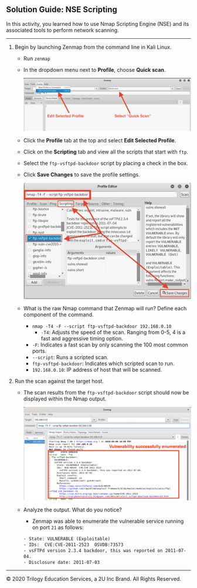 ## Solution Guide: NSE Scripting

In this activity, you learned how to use Nmap Scripting Engine (NSE) and its associated tools to perform network scanning.

---
 
1. Begin by launching Zenmap from the command line in Kali Linux. 
  
    - Run `zenmap`
 
    - In the dropdown menu next to **Profile**, choose **Quick scan**.
  
      ![Zen 1](Images/ZEN_1.png)
  
    - Click the **Profile** tab at the top and select **Edit Selected Profile**.
  
    - Click on the **Scripting** tab and view all the scripts that start with `ftp`.
  
    - Select the `ftp-vsftpd-backdoor` script by placing a check in the box.
  
    - Click **Save Changes** to save the profile settings.    

       ![Zen 2](Images/ZEN_2.png)
    
   - What is the raw Nmap command that Zenmap will run? Define each component of the command.
 
      - `nmap -T4 -F --script ftp-vsftpd-backdoor 192.168.0.10`
        - `-T4`: Adjusts the speed of the scan. Ranging from 0-5, 4 is a fast and aggressive timing option.
       - `-F`: Indicates a fast scan by only scanning the 100 most common ports.
       - `--script`: Runs a scripted scan.
       - `ftp-vsftpd-backdoor`: Indicates which scripted scan to run.
       - `192.168.0.10`: IP address of host that will be scanned.
 
2. Run the scan against the target host.
 
   - The scan results from the `ftp-vsftpd-backdoor` script should now be displayed within the Nmap output.
 
     ![Zen 3](Images/ZEN_3.png)
 
   - Analyze the output. What do you notice?
 
     -  Zenmap was able to enumerate the vulnerable service running on port `21` as follows:
       ``` 
      - State: VULNERABLE (Exploitable)
      - IDs:  CVE:CVE-2011-2523  OSVDB:73573
      - vsFTPd version 2.3.4 backdoor, this was reported on 2011-07-04.
      - Disclosure date: 2011-07-03
      ```

____
 
&copy; 2020 Trilogy Education Services, a 2U Inc Brand.   All Rights Reserved.
